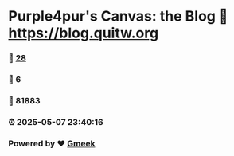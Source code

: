 # Purple4pur's Canvas: the Blog :link: https://blog.quitw.org 
### :page_facing_up: [28](https://blog.quitw.org/tag.html) 
### :speech_balloon: 6 
### :hibiscus: 81883 
### :alarm_clock: 2025-05-07 23:40:16 
### Powered by :heart: [Gmeek](https://github.com/Meekdai/Gmeek)
